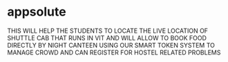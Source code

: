 # appsolute

THIS WILL HELP THE STUDENTS TO LOCATE THE LIVE LOCATION OF SHUTTLE
CAB THAT RUNS IN VIT AND WILL ALLOW TO BOOK FOOD DIRECTLY BY
NIGHT CANTEEN USING OUR SMART TOKEN SYSTEM TO MANAGE CROWD
AND CAN REGISTER FOR HOSTEL RELATED PROBLEMS
